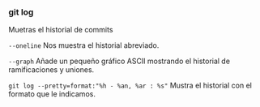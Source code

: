 ### git log
Muetras el historial de commits

`--oneline`
Nos muestra el historial abreviado.

`--graph`
Añade un pequeño gráfico ASCII mostrando el historial de 
ramificaciones y uniones.

`git log --pretty=format:"%h - %an, %ar : %s"`
Mustra el historial con el formato que le indicamos.